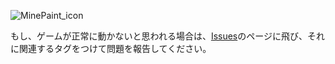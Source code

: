 ![MinePaint_icon](https://image01.seesaawiki.jp/s/o/serori-memo/7XQEqKhfBH.png)

もし、ゲームが正常に動かないと思われる場合は、[Issues](https://github.com/bambooNoko/MinePaint/issues)のページに飛び、それに関連するタグをつけて問題を報告してください。
